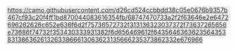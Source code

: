 https://camo.githubusercontent.com/d26cd524ccbbdd38c05e0676b9357b467cf93c20f4ff1bd870044083616354fb/68747470733a2f2f63646e2e6472696262626c652e636f6d2f75736572732f313136323037372f73637265656e73686f74732f353430333931382f6d656469612f64356463636235643538313863626132633866613063623135666235373862332e676966
